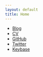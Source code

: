 ```yaml
---
layout: default
title: Home
---
```


* [Blog](/blog)
* <a href="/public/marius-serban-cv.pdf" target="_blank" download>CV</a>
* [GitHub](https://github.com/marius-serban)
* [Twitter](https://twitter.com/smarius)
* [Keybase](https://keybase.io/smarius)
